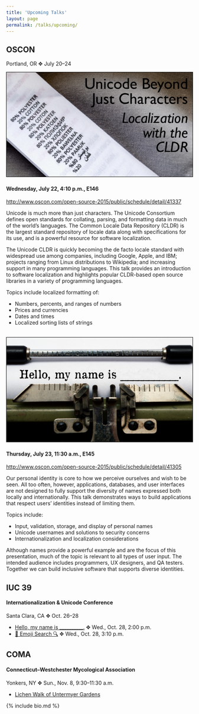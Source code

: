 ```yaml
---
title: 'Upcoming Talks'
layout: page
permalink: /talks/upcoming/
---
```


## OSCON

Portland, OR ✥ July 20–24

<a href="http://www.oscon.com/open-source-2015/public/schedule/detail/41337">
  <img src="/img/talks-unicode-cldr.png" alt="Unicode beyond just characters: Localization with the CLDR" style="border: 1px solid #000">
</a>

#### Wednesday, July 22, 4:10 p.m., E146

<a href="http://www.oscon.com/open-source-2015/public/schedule/detail/41337">http://www.oscon.com/open-source-2015/public/schedule/detail/41337</a>

Unicode is much more than just characters. The Unicode Consortium defines open
standards for collating, parsing, and formatting data in much of the world’s
languages. The Common Locale Data Repository (CLDR) is the largest standard
repository of locale data along with specifications for its use, and is a
powerful resource for software localization.

The Unicode CLDR is quickly becoming the de facto locale standard with
widespread use among companies, including Google, Apple, and IBM; projects
ranging from Linux distributions to Wikipedia; and increasing support in many
programming languages. This talk provides an introduction to software
localization and highlights popular CLDR-based open source libraries in a
variety of programming languages.

Topics include localized formatting of:

* Numbers, percents, and ranges of numbers
* Prices and currencies
* Dates and times
* Localized sorting lists of strings

<br>

<a href="http://www.oscon.com/open-source-2015/public/schedule/detail/41305">
  <img src="/img/talks-my-name-is.png" alt="Hello, my name is \_\_\_\_\_\_\_\_\_\_." style="border: 1px solid #000">
</a>

#### Thursday, July 23, 11:30 a.m., E145

<a href="http://www.oscon.com/open-source-2015/public/schedule/detail/41305">http://www.oscon.com/open-source-2015/public/schedule/detail/41305</a>

Our personal identity is core to how we perceive ourselves and wish to be seen.
All too often, however, applications, databases, and user interfaces are not
designed to fully support the diversity of names expressed both locally and
internationally. This talk demonstrates ways to build applications that respect
users’ identities instead of limiting them.

Topics include:

 * Input, validation, storage, and display of personal names
 * Unicode usernames and solutions to security concerns
 * Internationalization and localization considerations

Although names provide a powerful example and are the focus of this
presentation, much of the topic is relevant to all types of user input. The
intended audience includes programmers, UX designers, and QA testers. Together
we can build inclusive software that supports diverse identities.

## IUC 39

#### Internationalization & Unicode Conference

Santa Clara, CA ✥ Oct. 26–28

* [Hello, my name is
\_\_\_\_\_\_\_\_\_\_.](http://www.unicodeconference.org/program-d.htm#S11-2)
✥ Wed., Oct. 28, 2:00 p.m.
* [🔎 Emoji Search
🔍](http://www.unicodeconference.org/program-d.htm#S12-3)
✥ Wed., Oct. 28, 3:10 p.m.

## COMA

#### Connecticut–Westchester Mycological Association

Yonkers, NY ✥ Sun., Nov. 8, 9:30–11:30 a.m.

* [Lichen Walk of Untermyer
Gardens](http://comafungi.org/event/untermeyer-gardens-lichen-walk/?instance_id=16756)

{% include bio.md %}
